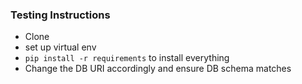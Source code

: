 ### Testing Instructions
 - Clone 
 -  set up virtual env 
 - `pip install -r requirements` to install everything
 - Change the DB URI accordingly and ensure DB schema matches
